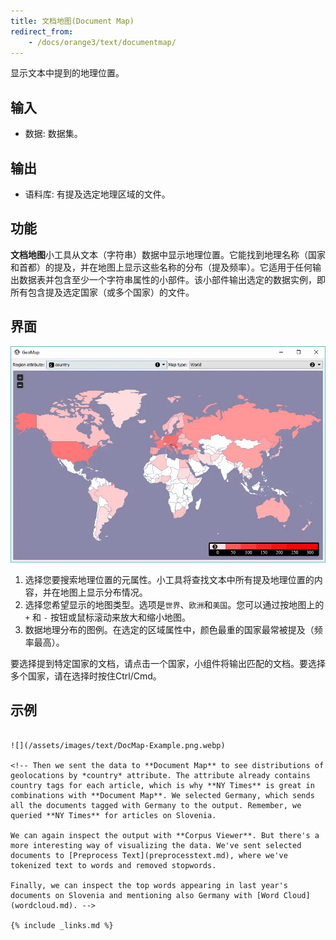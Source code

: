 ```yaml
---
title: 文档地图(Document Map)
redirect_from:
    - /docs/orange3/text/documentmap/
---
```


显示文本中提到的地理位置。





## 输入

- 数据: 数据集。

## 输出

- 语料库: 有提及选定地理区域的文件。

## 功能
**文档地图**小工具从文本（字符串）数据中显示地理位置。它能找到地理名称（国家和首都）的提及，并在地图上显示这些名称的分布（提及频率）。它适用于任何输出数据表并包含至少一个字符串属性的小部件。该小部件输出选定的数据实例，即所有包含提及选定国家（或多个国家）的文件。

## 界面
![](/assets/images/text/DocMap-stamped.png.webp)

1. 选择您要搜索地理位置的元属性。小工具将查找文本中所有提及地理位置的内容，并在地图上显示分布情况。
2. 选择您希望显示的地图类型。选项是`世界`、`欧洲`和`美国`。您可以通过按地图上的 `+` 和 `-` 按钮或鼠标滚动来放大和缩小地图。
3. 数据地理分布的图例。在选定的区域属性中，颜色最重的国家最常被提及（频率最高）。


要选择提到特定国家的文档，请点击一个国家，小组件将输出匹配的文档。要选择多个国家，请在选择时按住Ctrl/Cmd。

## 示例

~~~**Document Map** widget can be used for simply visualizing distributions of geolocations or for a more complex interactive data analysis. Here, we've queried [NY Times](nytimes.md) for articles on Slovenia for the time period of the last year (2015-2016). First we checked the results with [Corpus Viewer](corpusviewer.md).~~~

![](/assets/images/text/DocMap-Example.png.webp)

<!-- Then we sent the data to **Document Map** to see distributions of geolocations by *country* attribute. The attribute already contains country tags for each article, which is why **NY Times** is great in combinations with **Document Map**. We selected Germany, which sends all the documents tagged with Germany to the output. Remember, we queried **NY Times** for articles on Slovenia.

We can again inspect the output with **Corpus Viewer**. But there's a more interesting way of visualizing the data. We've sent selected documents to [Preprocess Text](preprocesstext.md), where we've tokenized text to words and removed stopwords.

Finally, we can inspect the top words appearing in last year's documents on Slovenia and mentioning also Germany with [Word Cloud](wordcloud.md). -->

{% include _links.md %}
